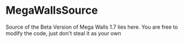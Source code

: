 # MegaWallsSource
Source of the Beta Version of Mega Walls 1.7 lies here. You are free to modify the code, just don't steal it as your own
